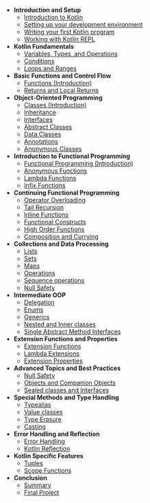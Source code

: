 * **Introduction and Setup**  
  * [Introduction to Kotlin](introduction-to-kotlin.md)
  * [Setting up your development environment](setting-up-your-ide.md)
  * [Writing your first Kotlin program](writing-your-first-kotlin-program.md)
  * [Working with Kotlin REPL](working-with-repl.md)
* **Kotlin Fundamentals**
  * [Variables, Types, and Operations](variables-types-operations.md)
  * [Conditions](conditions.md)
  * [Loops and Ranges](loops-and-ranges.md)
* **Basic Functions and Control Flow**
  * [Functions (Introduction)](functions-introduction.md)
  * [Returns and Local Returns](returns-local-returns.md)
* **Object-Oriented Programming**
  * [Classes (Introduction)](classes-introduction.md)
  * [Inheritance](inheritance.md)
  * [Interfaces](interfaces.md)
  * [Abstract Classes](abstract-classes.md)
  * [Data Classes](data-classes.md)
  * [Annotations](annotations.md)
  * [Anonymous Classes](anonymous-classes.md)
* **Introduction to Functional Programming**
  * [Functional Programming (Introduction)](fp_introduction.md)
  * [Anonymous Functions](anonymous_functions.md)
  * [Lambda Functions](lambda_functions.md)
  * [Infix Functions](infix_functions.md)
* **Continuing Functional Programming**
  * [Operator Overloading](operator_overloading.md)
  * [Tail Recursion](tail_recursion.md)
  * [Inline Functions](inline_functions.md)
  * [Functional Constructs](functional_constructs.md)
  * [High Order Functions](high_order_functions.md)
  * [Composition and Currying](composition_currying.md)
* **Collections and Data Processing**
  * [Lists](lists.md)
  * [Sets](sets.md)
  * [Maps](maps.md)
  * [Operations](operations.md)
  * [Sequence operations](sequence_operations.md)
  * [Null Safety](collections_null_safety.md)
* **Intermediate OOP**
  * [Delegation](delegation.md)
  * [Enums](enums.md)
  * [Generics](generics.md)
  * [Nested and Inner classes](nested_inner_classes.md)
  * [Single Abstract Method Interfaces](sam_interfaces.md)
* **Extension Functions and Properties**
  * [Extension Functions](extension_functions.md)
  * [Lambda Extensions](lambda_extensions.md)
  * [Extension Properties](extension_properties.md)
* **Advanced Topics and Best Practices**
  * [Null Safety](null_safety.md)
  * [Objects and Companion Objects](objects_companion.md)
  * [Sealed classes and Interfaces](sealed_class_interface.md)
* **Special Methods and Type Handling**
  * [Typealias](start.md)
  * [Value classes](start.md)
  * [Type Erasure](start.md)
  * [Casting](start.md)
* **Error Handling and Reflection**
  * [Error Handling](start.md)
  * [Kotlin Reflection](start.md)
* **Kotlin Specific Features**
  * [Tuples](start.md)
  * [Scope Functions](start.md)
* **Conclusion**
  * [Summary](start.md)
  * [Final Project](start.md)